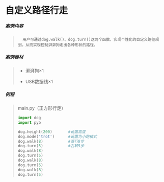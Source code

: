 # 自定义路径行走

##### 案例内容

>		用户可通过dog.walk()、dog.turn()这两个函数，实现个性化的自定义路径规划，从而实现控制湃湃狗走出各种形状的路径。

##### 案例器材

>* 湃湃狗×1
>
>* USB数据线×1
>

##### 例程

>main.py（正方形行走）
>
> ```python
>import dog
>import pyb
>
>dog.height(200)       #设置高度
>dog.mode('trot')      #设置为小跑模式
>dog.walk(8)           #直行8步
>dog.turn(5)           #右转5步
>dog.walk(8)
>dog.turn(5)
>dog.walk(8)
>dog.turn(5)
>dog.walk(8)
> dog.turn(5)
>```
>

